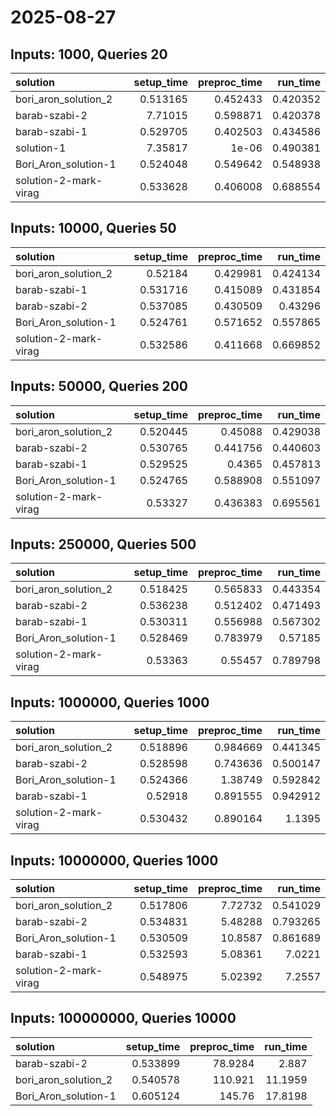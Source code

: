 # 2025-08-27

## Inputs: 1000, Queries 20

| solution              |   setup_time |   preproc_time |   run_time |
|:----------------------|-------------:|---------------:|-----------:|
| bori_aron_solution_2  |     0.513165 |       0.452433 |   0.420352 |
| barab-szabi-2         |     7.71015  |       0.598871 |   0.420378 |
| barab-szabi-1         |     0.529705 |       0.402503 |   0.434586 |
| solution-1            |     7.35817  |       1e-06    |   0.490381 |
| Bori_Aron_solution-1  |     0.524048 |       0.549642 |   0.548938 |
| solution-2-mark-virag |     0.533628 |       0.406008 |   0.688554 |

## Inputs: 10000, Queries 50

| solution              |   setup_time |   preproc_time |   run_time |
|:----------------------|-------------:|---------------:|-----------:|
| bori_aron_solution_2  |     0.52184  |       0.429981 |   0.424134 |
| barab-szabi-1         |     0.531716 |       0.415089 |   0.431854 |
| barab-szabi-2         |     0.537085 |       0.430509 |   0.43296  |
| Bori_Aron_solution-1  |     0.524761 |       0.571652 |   0.557865 |
| solution-2-mark-virag |     0.532586 |       0.411668 |   0.669852 |

## Inputs: 50000, Queries 200

| solution              |   setup_time |   preproc_time |   run_time |
|:----------------------|-------------:|---------------:|-----------:|
| bori_aron_solution_2  |     0.520445 |       0.45088  |   0.429038 |
| barab-szabi-2         |     0.530765 |       0.441756 |   0.440603 |
| barab-szabi-1         |     0.529525 |       0.4365   |   0.457813 |
| Bori_Aron_solution-1  |     0.524765 |       0.588908 |   0.551097 |
| solution-2-mark-virag |     0.53327  |       0.436383 |   0.695561 |

## Inputs: 250000, Queries 500

| solution              |   setup_time |   preproc_time |   run_time |
|:----------------------|-------------:|---------------:|-----------:|
| bori_aron_solution_2  |     0.518425 |       0.565833 |   0.443354 |
| barab-szabi-2         |     0.536238 |       0.512402 |   0.471493 |
| barab-szabi-1         |     0.530311 |       0.556988 |   0.567302 |
| Bori_Aron_solution-1  |     0.528469 |       0.783979 |   0.57185  |
| solution-2-mark-virag |     0.53363  |       0.55457  |   0.789798 |

## Inputs: 1000000, Queries 1000

| solution              |   setup_time |   preproc_time |   run_time |
|:----------------------|-------------:|---------------:|-----------:|
| bori_aron_solution_2  |     0.518896 |       0.984669 |   0.441345 |
| barab-szabi-2         |     0.528598 |       0.743636 |   0.500147 |
| Bori_Aron_solution-1  |     0.524366 |       1.38749  |   0.592842 |
| barab-szabi-1         |     0.52918  |       0.891555 |   0.942912 |
| solution-2-mark-virag |     0.530432 |       0.890164 |   1.1395   |

## Inputs: 10000000, Queries 1000

| solution              |   setup_time |   preproc_time |   run_time |
|:----------------------|-------------:|---------------:|-----------:|
| bori_aron_solution_2  |     0.517806 |        7.72732 |   0.541029 |
| barab-szabi-2         |     0.534831 |        5.48288 |   0.793265 |
| Bori_Aron_solution-1  |     0.530509 |       10.8587  |   0.861689 |
| barab-szabi-1         |     0.532593 |        5.08361 |   7.0221   |
| solution-2-mark-virag |     0.548975 |        5.02392 |   7.2557   |

## Inputs: 100000000, Queries 10000

| solution             |   setup_time |   preproc_time |   run_time |
|:---------------------|-------------:|---------------:|-----------:|
| barab-szabi-2        |     0.533899 |        78.9284 |     2.887  |
| bori_aron_solution_2 |     0.540578 |       110.921  |    11.1959 |
| Bori_Aron_solution-1 |     0.605124 |       145.76   |    17.8198 |